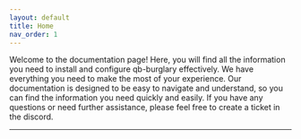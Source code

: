```yaml
---
layout: default
title: Home
nav_order: 1
---
```


Welcome to the documentation page! Here, you will find all the information you need to install and configure qb-burglary effectively. We have everything you need to make the most of your experience. Our documentation is designed to be easy to navigate and understand, so you can find the information you need quickly and easily. If you have any questions or need further assistance, please feel free to create a ticket in the discord.

----
[Just the Docs]: https://just-the-docs.github.io/just-the-docs/
[GitHub Pages]: https://docs.github.com/en/pages
[README]: https://github.com/just-the-docs/just-the-docs-template/blob/main/README.md
[Jekyll]: https://jekyllrb.com
[GitHub Pages / Actions workflow]: https://github.blog/changelog/2022-07-27-github-pages-custom-github-actions-workflows-beta/
[use this template]: https://github.com/just-the-docs/just-the-docs-template/generate
